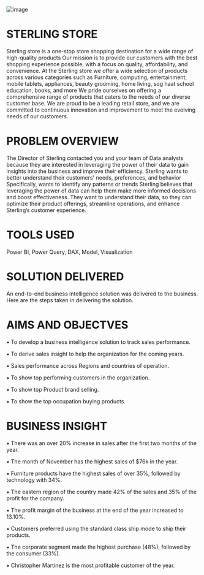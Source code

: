 ![image](https://github.com/danieliyilade/STERLING-STORE/assets/93627550/cb74ba15-3a9f-442a-901b-69081a603c2c)

# STERLING STORE
Sterling store is a one-stop store shopping destination for a wide range of high-quality products Our mission is to provide our customers with the best shopping experience possible, with a focus on quality, affordability, and convenience.
At the Sterling store we offer a wide selection of products across various categories such as Furniture, computing, entertainment, mobile tablets, appliances, beauty grooming, home living, sog haat school education, books, and more We pride ourselves on offering a comprehensive range of products that caters to the needs of our diverse customer base.
We are proud to be a leading retail store, and we are committed to continuous innovation and improvement to meet the evolving needs of our customers.
 
# PROBLEM OVERVIEW
The Director of Sterling contacted you and your team of Data analysts because they are interested in leveraging the power of their data to gain insights into the business and improve their efficiency.
Sterling wants to better understand their customers' needs, preferences, and behavior Specifically, wants to identify any patterns or trends Sterling believes that leveraging the power of data can help them make more informed decisions and boost effectiveness.
They want to understand their data, so they can optimize their product offerings, streamline operations, and enhance Sterling’s customer experience.

# TOOLS USED 
Power BI, Power Query, DAX, Model, Visualization

# SOLUTION DELIVERED 
An end-to-end business intelligence solution was delivered to the business. Here are the steps taken in delivering the solution.

# AIMS AND OBJECTVES
▪ To develop a business intelligence solution to track sales performance.

▪ To derive sales insight to help the organization for the coming years.

▪ Sales performance across Regions and countries of operation.

▪ To show top performing customers in the organization.

▪ To show top Product brand selling.

▪ To show the top occupation buying products.

# BUSINESS INSIGHT
▪ There was an over 20% increase in sales after the first two months of the year.

▪ The month of November has the highest sales of $76k in the year.

▪ Furniture products have the highest sales of over 35%, followed by technology with 34%.

▪ The eastern region of the country made 42% of the sales and 35% of the profit for the company.

▪ The profit margin of the business at the end of the year increased to 13.10%.

▪ Customers preferred using the standard class ship mode to ship their products.

▪ The corporate segment made the highest purchase (48%), followed by the consumer (33%).

▪ Christopher Martinez is the most profitable customer of the year.

